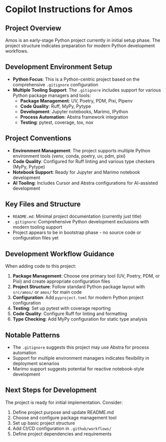 # Copilot Instructions for Amos

## Project Overview
Amos is an early-stage Python project currently in initial setup phase. The project structure indicates preparation for modern Python development workflows.

## Development Environment Setup
- **Python Focus**: This is a Python-centric project based on the comprehensive `.gitignore` configuration
- **Multiple Tooling Support**: The `.gitignore` includes support for various Python package managers and tools:
  - **Package Management**: UV, Poetry, PDM, Pixi, Pipenv
  - **Code Quality**: Ruff, MyPy, Pytype
  - **Development**: Jupyter notebooks, Marimo, IPython
  - **Process Automation**: Abstra framework integration
  - **Testing**: pytest, coverage, tox, nox

## Project Conventions
- **Environment Management**: The project supports multiple Python environment tools (venv, conda, poetry, uv, pdm, pixi)
- **Code Quality**: Configured for Ruff linting and various type checkers (MyPy, Pytype)
- **Notebook Support**: Ready for Jupyter and Marimo notebook development
- **AI Tooling**: Includes Cursor and Abstra configurations for AI-assisted development

## Key Files and Structure
- `README.md`: Minimal project documentation (currently just title)
- `.gitignore`: Comprehensive Python development exclusions with modern tooling support
- Project appears to be in bootstrap phase - no source code or configuration files yet

## Development Workflow Guidance
When adding code to this project:

1. **Package Management**: Choose one primary tool (UV, Poetry, PDM, or Pixi) and create appropriate configuration files
2. **Project Structure**: Follow standard Python package layout with `src/amos/` or `amos/` for main code
3. **Configuration**: Add `pyproject.toml` for modern Python project configuration
4. **Testing**: Set up pytest with coverage reporting
5. **Code Quality**: Configure Ruff for linting and formatting
6. **Type Checking**: Add MyPy configuration for static type analysis

## Notable Patterns
- The `.gitignore` suggests this project may use Abstra for process automation
- Support for multiple environment managers indicates flexibility in deployment scenarios
- Marimo support suggests potential for reactive notebook-style development

## Next Steps for Development
The project is ready for initial implementation. Consider:
1. Define project purpose and update README.md
2. Choose and configure package management tool
3. Set up basic project structure
4. Add CI/CD configuration in `.github/workflows/`
5. Define project dependencies and requirements